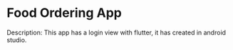 # Food Ordering App

Description: This app has a login view with flutter, it has created in android studio.

 
